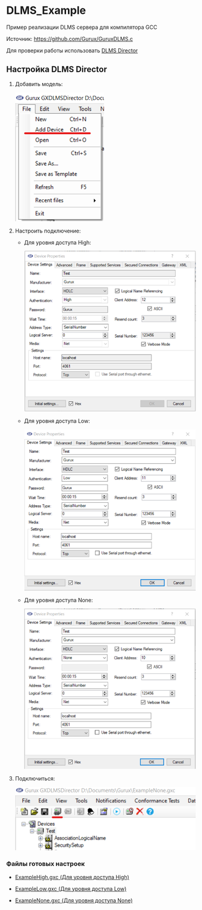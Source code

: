 # DLMS_Example
Пример реализации DLMS сервера для компилятора GCC

Источник: https://github.com/Gurux/GuruxDLMS.c

Для проверки работы использовать [DLMS Director](http://www.gurux.fi/Download)

## Настройка DLMS Director

1. Добавить модель: 

    ![Добавить модель](Resources/add_device.png)

2. Настроить подключение:
    * Для уровня доступа High:

        ![Уровень high](Resources/High_settings.png)

    * Для уровня доступа Low:

        ![Уровень low](Resources/Low_settings.png)

    * Для уровня доступа None:

        ![Уровень low](Resources/None_settings.png)

3. Подключиться:

    ![Подключиться](Resources/Connect.png)

### Файлы готовых настроек

* [ExampleHigh.gxc (Для уровня доступа High)](/Resources/ExampleHigh.gxc)

* [ExampleLow.gxc (Для уровня доступа Low)](/Resources/ExampleLow.gxc)

* [ExampleNone.gxc (Для уровня доступа None)](/Resources/ExampleNone.gxc)